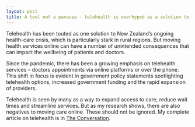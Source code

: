 ```yaml
---
layout: post
title: A tool not a panacea - telehealth is overhyped as a solution to New Zealand’s rural health-care crisis
---
```

Telehealth has been touted as one solution to New Zealand’s ongoing health-care crisis, which is particularly stark in rural regions. But moving health services online can have a number of unintended consequences that can impact the wellbeing of patients and doctors.

Since the pandemic, there has been a growing emphasis on telehealth services – doctors appointments via online platforms or over the phone. This shift in focus is evident in government policy statements spotlighting telehealth options, increased government funding and the rapid expansion of providers.

Telehealth is seen by many as a way to expand access to care, reduce wait times and streamline services. But as my research shows, there are also negatives to moving care online. These should not be ignored. My complete article on telehealth is in [The Conversation](https://theconversation.com/a-tool-not-a-panacea-telehealth-is-overhyped-as-a-solution-to-new-zealands-rural-health-care-crisis-236132).